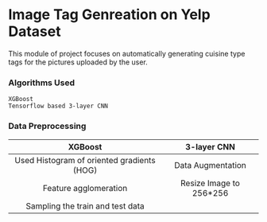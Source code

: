 # Image Tag Genreation on Yelp Dataset

This module of project focuses on automatically generating cuisine type tags for the pictures uploaded by the user. 

### Algorithms Used
```
XGBoost
Tensorflow based 3-layer CNN
```
### Data Preprocessing
| XGBoost       | 3-layer CNN   |
|:-------------:|:-------------:|
| Used Histogram of oriented gradients (HOG)| Data Augmentation |
|Feature agglomeration      | Resize Image to 256*256
|Sampling the train and test data|
